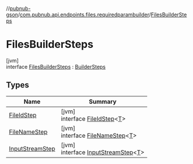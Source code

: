 //[pubnub-gson](../../../index.md)/[com.pubnub.api.endpoints.files.requiredparambuilder](../index.md)/[FilesBuilderSteps](index.md)

# FilesBuilderSteps

[jvm]\
interface [FilesBuilderSteps](index.md) : [BuilderSteps](../../com.pubnub.api.endpoints/-builder-steps/index.md)

## Types

| Name | Summary |
|---|---|
| [FileIdStep](-file-id-step/index.md) | [jvm]<br>interface [FileIdStep](-file-id-step/index.md)&lt;[T](-file-id-step/index.md)&gt; |
| [FileNameStep](-file-name-step/index.md) | [jvm]<br>interface [FileNameStep](-file-name-step/index.md)&lt;[T](-file-name-step/index.md)&gt; |
| [InputStreamStep](-input-stream-step/index.md) | [jvm]<br>interface [InputStreamStep](-input-stream-step/index.md)&lt;[T](-input-stream-step/index.md)&gt; |
